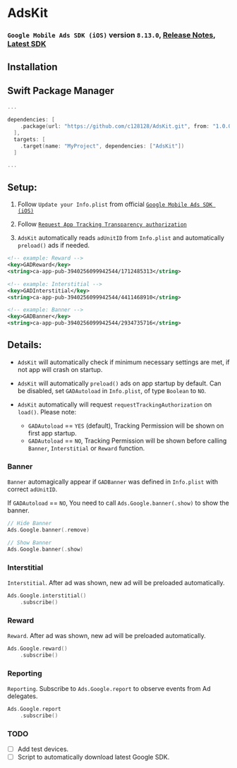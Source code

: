 # AdsKit

### `Google Mobile Ads SDK (iOS)` version `8.13.0`, [Release Notes](https://developers.google.com/admob/ios/rel-notes), [Latest SDK](https://developers.google.com/admob/ios/download)

## Installation
## Swift Package Manager
```swift
...

dependencies: [
    .package(url: "https://github.com/c128128/AdsKit.git", from: "1.0.0")
  ],
  targets: [
    .target(name: "MyProject", dependencies: ["AdsKit"])
  ]

...

```

## Setup:

1. Follow `Update your Info.plist` from official [`Google Mobile Ads SDK (iOS)`](https://developers.google.com/admob/ios/quick-start#update_your_infoplist)

2. Follow [`Request App Tracking Transparency authorization`](https://developers.google.com/admob/ios/ios14#request)

3. `AdsKit` automatically reads `adUnitID` from `Info.plist` and automatically `preload()` ads if needed.

```xml
<!-- example: Reward -->
<key>GADReward</key>
<string>ca-app-pub-3940256099942544/1712485313</string>

<!-- example: Interstitial -->
<key>GADInterstitial</key>
<string>ca-app-pub-3940256099942544/4411468910</string>

<!-- example: Banner -->
<key>GADBanner</key>
<string>ca-app-pub-3940256099942544/2934735716</string>
```

## Details:

* `AdsKit` will automatically check if minimum necessary settings are met, if not app will crash on startup.

* `AdsKit` will automatically `preload()` ads on app startup by default. Can be disabled, set `GADAutoload` in `Info.plist`, of type `Boolean` to `NO`.

* `AdsKit` automatically will request `requestTrackingAuthorization` on `load()`.
Please note: 
    * `GADAutoload` == `YES` (default), Tracking Permission will be shown on first app startup. 
    * `GADAutoload` == `NO`, Tracking Permission will be shown before calling `Banner`, `Interstitial` or `Reward` function.

### Banner
`Banner` automagically appear if `GADBanner` was defined in `Info.plist` with correct `adUnitID`.

If `GADAutoload` == `NO`, You need to call `Ads.Google.banner(.show)` to show the banner.

```swift
// Hide Banner
Ads.Google.banner(.remove)

// Show Banner
Ads.Google.banner(.show)
```
### Interstitial
`Interstitial`. After ad was shown, new ad will be preloaded automatically.
```swift
Ads.Google.interstitial()
    .subscribe()
```

### Reward
`Reward`. After ad was shown, new ad will be preloaded automatically.
```swift
Ads.Google.reward()
    .subscribe()
```

### Reporting
`Reporting`. Subscribe to `Ads.Google.report` to observe events from Ad delegates.

```swift
Ads.Google.report
    .subscribe()
```

### TODO
- [ ] Add test devices.
- [ ] Script to automatically download latest Google SDK.

